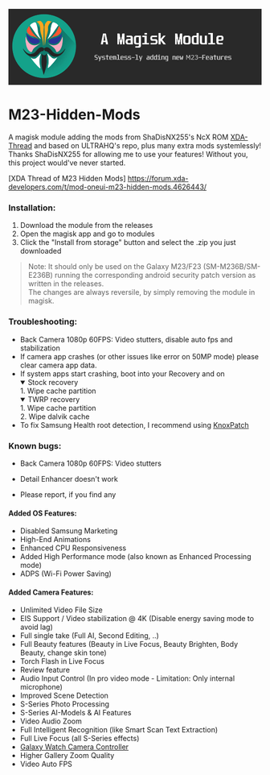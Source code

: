 ![m23banner](https://github.com/Aflaungos/A72-Hidden-Mods/blob/main/MagiskMod.jpg)
# M23-Hidden-Mods
A magisk module adding the mods from ShaDisNX255's NcX ROM [XDA-Thread](https://forum.xda-developers.com/t/samsung-galaxy-a71-working-mods.4173295/)  and based on ULTRAHQ's repo, plus many extra mods systemlessly!<br/>
Thanks ShaDisNX255 for allowing me to use your features! Without you, this project would've never started.

[XDA Thread of M23 Hidden Mods] https://forum.xda-developers.com/t/mod-oneui-m23-hidden-mods.4626443/

### Installation:
1. Download the module from the releases
2. Open the magisk app and go to modules
3. Click the "Install from storage" button and select the .zip you just downloaded 

> Note: It should only be used on the Galaxy M23/F23 (SM-M236B/SM-E236B) running the corresponding android security patch version as written in the releases. <br/>The changes are always reversile, by simply removing the module in magisk.

### Troubleshooting:
- Back Camera 1080p 60FPS: Video stutters, disable auto fps and stabilization
- If camera app crashes (or other issues like error on 50MP mode) please clear camera app data.
- If system apps start crashing, boot into your Recovery and on
  <details open>
  <summary>Stock recovery</summary>
  1. Wipe cache partition</br>
  </details>
  <details open>
  <summary>TWRP recovery</summary>
  1. Wipe cache partition</br>2. Wipe dalvik cache
  </details>
- To fix Samsung Health root detection, I recommend using [KnoxPatch](https://github.com/BlackMesa123/KnoxPatch/releases)

### Known bugs:
- Back Camera 1080p 60FPS: Video stutters
- Detail Enhancer doesn't work
  
- Please report, if you find any

#### Added OS Features:
- Disabled Samsung Marketing
- High-End Animations
- Enhanced CPU Responsiveness
- Added High Performance mode (also known as Enhanced Processing mode)
- ADPS (Wi-Fi Power Saving)

#### Added Camera Features:
- Unlimited Video File Size
- EIS Support / Video stabilization @ 4K (Disable energy saving mode to avoid lag)
- Full single take (Full AI, Second Editing, ..)
- Full Beauty features (Beauty in Live Focus, Beauty Brighten, Body Beauty, change skin tone)
- Torch Flash in Live Focus
- Review feature
- Audio Input Control (In pro video mode - Limitation: Only internal microphone)
- Improved Scene Detection
- S-Series Photo Processing
- S-Series AI-Models & AI Features
- Video Audio Zoom
- Full Intelligent Recognition (like Smart Scan Text Extraction)
- Full Live Focus (all S-Series effects)
- [Galaxy Watch Camera Controller](https://www.samsung.com/us/support/answer/ANS00084676/)
- Higher Gallery Zoom Quality
- Video Auto FPS
